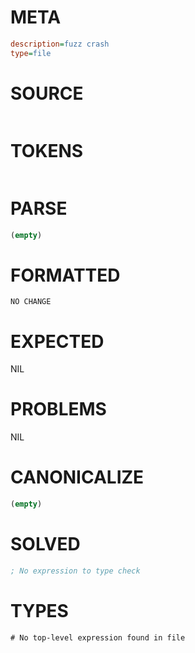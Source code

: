 # META
~~~ini
description=fuzz crash
type=file
~~~
# SOURCE
~~~roc

~~~
# TOKENS
~~~text
~~~
# PARSE
~~~clojure
(empty)
~~~
# FORMATTED
~~~roc
NO CHANGE
~~~
# EXPECTED
NIL
# PROBLEMS
NIL
# CANONICALIZE
~~~clojure
(empty)
~~~
# SOLVED
~~~clojure
; No expression to type check
~~~
# TYPES
~~~roc
# No top-level expression found in file
~~~
